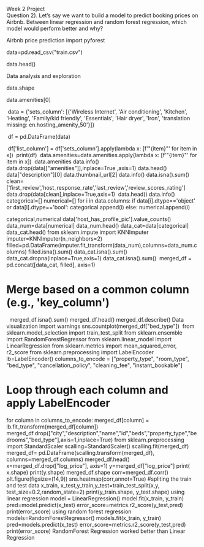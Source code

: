 Week 2 Project  
Question 2). Let’s say we want to build a model to predict booking prices on Airbnb. Between linear regression and random forest regression, which model would perform better and why?

Airbnb price prediction
import pyforest

data=pd.read_csv("train.csv")

data.head()

Data analysis and exploration

data.shape

data.amenities[0]

​
data = {'sets_column': [{'Wireless Internet', 'Air conditioning', 'Kitchen', 'Heating', 'Family/kid friendly', 'Essentials', 'Hair dryer', 'Iron', 'translation missing: en.hosting_amenity_50'}]}

​
df = pd.DataFrame(data)

​
df['list_column'] = df['sets_column'].apply(lambda x: [f'"{item}"' for item in x])
​
print(df)
​
data.amenities=data.amenities.apply(lambda x:  [f'"{item}"' for item in x])
​
data.amenities
data.info()
data.drop(data[["amenities"]],inplace=True ,axis=1)
data.head()
data["description"][0]
data.thumbnail_url[2]
data.info()
data.isna().sum()
clean=['first_review','host_response_rate','last_review','review_scores_rating']
data.drop(data[clean],inplace=True,axis=1)
​
data.head()
data.info()
categorical=[]
numerical=[]
for i in data.columns:
    if data[i].dtype=='object' or data[i].dtype=='bool':
        categorical.append(i)
    else:
        numerical.append(i)
    
categorical,numerical
data['host_has_profile_pic'].value_counts()
data_num=data[numerical]
data_num.head()
data_cat=data[categorical]
data_cat.head()
from sklearn.impute import KNNImputer
imputer=KNNImputer(n_neighbors=2)
filled=pd.DataFrame(imputer.fit_transform(data_num),columns=data_num.columns)
filled.isna().sum()
data_cat.isna().sum()
data_cat.dropna(inplace=True,axis=1)
data_cat.isna().sum()
​
merged_df = pd.concat([data_cat, filled], axis=1)
# Merge based on a common column (e.g., 'key_column')
​
​
merged_df.isna().sum()
merged_df.head()
merged_df.describe()
Data visualization
import warnings 
sns.countplot(merged_df["bed_type"])
​
from sklearn.model_selection import train_test_split
from sklearn.ensemble import RandomForestRegressor
from sklearn.linear_model import LinearRegression
from sklearn.metrics import mean_squared_error, r2_score
from sklearn.preprocessing import LabelEncoder
lb=LabelEncoder()
columns_to_encode = ["property_type", "room_type", "bed_type", "cancellation_policy", "cleaning_fee", "instant_bookable"]
​
# Loop through each column and apply LabelEncoder
for column in columns_to_encode:
    merged_df[column] = lb.fit_transform(merged_df[column])
​
​
​
​
​
​
​
​
​
merged_df.drop(["city","description","name","id","beds","property_type","bedrooms","bed_type"],axis=1,inplace=True)
from sklearn.preprocessing import StandardScaler
scalling=StandardScaler()
scalling.fit(merged_df)
merged_df= pd.DataFrame(scalling.transform(merged_df), columns=merged_df.columns)
​
merged_df.head()
x=merged_df.drop(["log_price"], axis=1)
y=merged_df["log_price"]
print( x.shape)
print(y.shape)
merged_df.shape
corr=merged_df.corr()
plt.figure(figsize=(14,9))
sns.heatmap(corr,annot=True)
#spliting the train and test data
x_train, x_test,y_train,y_test=train_test_split(x,y, test_size=0.2,random_state=2)
print(y_train.shape, y_test.shape)
using linear regression
model = LinearRegression()
model.fit(x_train, y_train)
​
​
pred=model.predict(x_test)
error_score=metrics.r2_score(y_test,pred)
print(error_score)
using random forest regression
models=RandomForestRegressor()
models.fit(x_train, y_train)
pred=models.predict(x_test)
error_score=metrics.r2_score(y_test,pred)
print(error_score)
RandomForest Regression worked better than Linear Regression
                                                                                                                                                                                                                    
